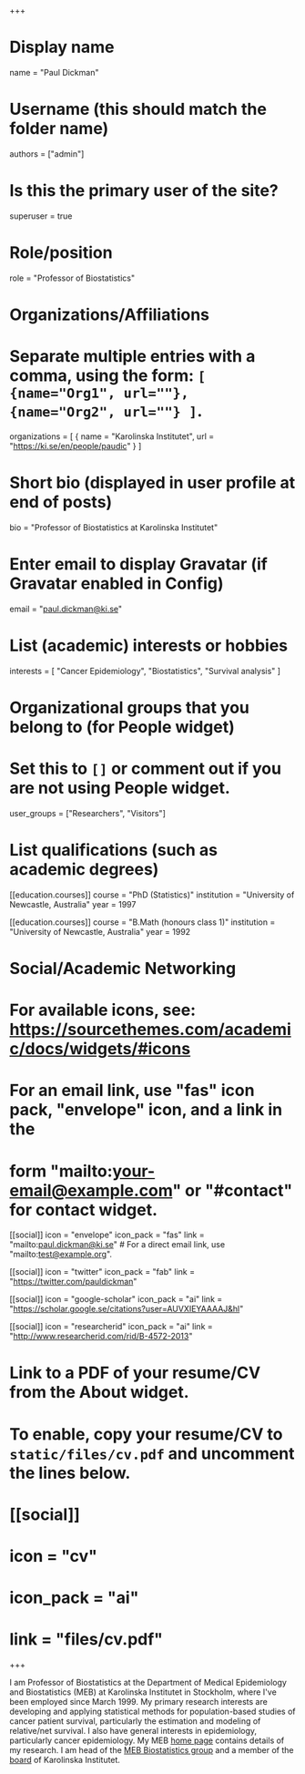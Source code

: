 +++
# Display name
name = "Paul Dickman"

# Username (this should match the folder name)
authors = ["admin"]

# Is this the primary user of the site?
superuser = true

# Role/position
role = "Professor of Biostatistics"

# Organizations/Affiliations
#   Separate multiple entries with a comma, using the form: `[ {name="Org1", url=""}, {name="Org2", url=""} ]`.
organizations = [ { name = "Karolinska Institutet", url = "https://ki.se/en/people/paudic" } ]

# Short bio (displayed in user profile at end of posts)
bio = "Professor of Biostatistics at Karolinska Institutet"

# Enter email to display Gravatar (if Gravatar enabled in Config)
email = "paul.dickman@ki.se"

# List (academic) interests or hobbies
interests = [
  "Cancer Epidemiology",
  "Biostatistics",
  "Survival analysis"
]

# Organizational groups that you belong to (for People widget)
#   Set this to `[]` or comment out if you are not using People widget.
user_groups = ["Researchers", "Visitors"]

# List qualifications (such as academic degrees)
[[education.courses]]
  course = "PhD (Statistics)"
  institution = "University of Newcastle, Australia"
  year = 1997

[[education.courses]]
  course = "B.Math (honours class 1)"
  institution = "University of Newcastle, Australia"
  year = 1992

# Social/Academic Networking
# For available icons, see: https://sourcethemes.com/academic/docs/widgets/#icons
#   For an email link, use "fas" icon pack, "envelope" icon, and a link in the
#   form "mailto:your-email@example.com" or "#contact" for contact widget.

[[social]]
  icon = "envelope"
  icon_pack = "fas"
  link = "mailto:paul.dickman@ki.se"  # For a direct email link, use "mailto:test@example.org".

[[social]]
  icon = "twitter"
  icon_pack = "fab"
  link = "https://twitter.com/pauldickman"

[[social]]
  icon = "google-scholar"
  icon_pack = "ai"
  link = "https://scholar.google.se/citations?user=AUVXIEYAAAAJ&hl"

[[social]]
  icon = "researcherid"
  icon_pack = "ai"
  link = "http://www.researcherid.com/rid/B-4572-2013"


# Link to a PDF of your resume/CV from the About widget.
# To enable, copy your resume/CV to `static/files/cv.pdf` and uncomment the lines below.
# [[social]]
#   icon = "cv"
#   icon_pack = "ai"
#   link = "files/cv.pdf"

+++

I am Professor of Biostatistics at the Department of Medical Epidemiology and Biostatistics (MEB) at Karolinska Institutet in Stockholm, where I've been employed since March 1999. My primary research interests are developing and applying statistical methods for population-based studies of cancer patient survival, particularly the estimation and modeling of relative/net survival. I also have general interests in epidemiology, particularly cancer epidemiology. My MEB [home page](https://ki.se/en/people/paudic) contains details of my research. I am head of the [MEB Biostatistics group](https://ki.se/en/meb/meb-biostatistics-group) and a member of the [board](https://ki.se/en/about/board-of-karolinska-institutet) of Karolinska Institutet.
